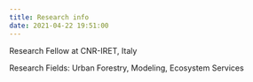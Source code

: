 ```yaml
---
title: Research info
date: 2021-04-22 19:51:00
---
```


Research Fellow at CNR-IRET, Italy

Research Fields: Urban Forestry, Modeling, Ecosystem Services
